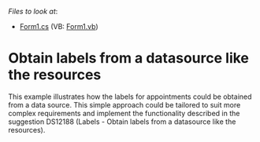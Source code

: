 <!-- default file list -->
*Files to look at*:

* [Form1.cs](./CS/DS12188/Form1.cs) (VB: [Form1.vb](./VB/DS12188/Form1.vb))
<!-- default file list end -->
# Obtain labels from a datasource like the resources


<p>This example illustrates how the labels for appointments could be obtained from a data source. This simple approach could be tailored to suit more complex requirements  and implement the functionality described in the suggestion DS12188 (Labels - Obtain labels from a datasource like the resources).</p>

<br/>


